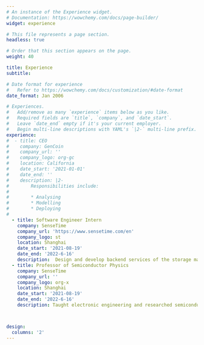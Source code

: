```yaml
---
# An instance of the Experience widget.
# Documentation: https://wowchemy.com/docs/page-builder/
widget: experience

# This file represents a page section.
headless: true

# Order that this section appears on the page.
weight: 40

title: Experience
subtitle:

# Date format for experience
#   Refer to https://wowchemy.com/docs/customization/#date-format
date_format: Jan 2006

# Experiences.
#   Add/remove as many `experience` items below as you like.
#   Required fields are `title`, `company`, and `date_start`.
#   Leave `date_end` empty if it's your current employer.
#   Begin multi-line descriptions with YAML's `|2-` multi-line prefix.
experience:
#  - title: CEO
#    company: GenCoin
#    company_url: ''
#    company_logo: org-gc
#    location: California
#    date_start: '2021-01-01'
#    date_end: ''
#    description: |2-
#        Responsibilities include:
#        
#        * Analysing
#        * Modelling
#        * Deploying
#
  - title: Software Engineer Intern
    company: SenseTime
    company_url: 'https://www.sensetime.com/en'
    company_logo: st
    location: Shanghai
    date_start: '2021-08-19'
    date_end: '2022-6-16'
    description:  Design and develop backend services of the storage management system for the internal datasets using Golan
  - title: Professor of Semiconductor Physics
    company: SenseTime
    company_url: ''
    company_logo: org-x
    location: Shanghai
    date_start: '2021-08-19'
    date_end: '2022-6-16'
    description: Taught electronic engineering and researched semiconductor physics.



design:
  columns: '2'
---
```

